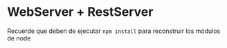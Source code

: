 # WebServer + RestServer


Recuerde que deben de ejecutar ``` npm install ``` para reconstruir los módulos de node